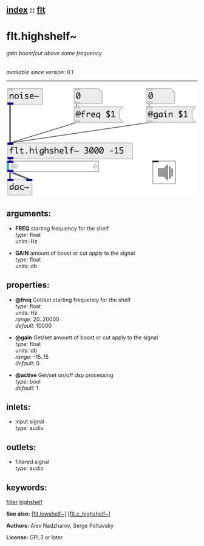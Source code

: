 [index](index.html) :: [flt](category_flt.html)
---

# flt.highshelf~

###### gain boost|cut above some frequency

*available since version:* 0.1

---




[![example](../examples/img/flt.highshelf~.jpg)](../examples/pd/flt.highshelf~.pd)



## arguments:

* **FREQ**
starting frequency for the shelf<br>
_type:_ float<br>
_units:_ Hz<br>

* **GAIN**
amount of boost or cut apply to the signal<br>
_type:_ float<br>
_units:_ db<br>





## properties:

* **@freq** 
Get/set starting frequency for the shelf<br>
_type:_ float<br>
_units:_ Hz<br>
_range:_ 20..20000<br>
_default:_ 10000<br>

* **@gain** 
Get/set amount of boost or cut apply to the signal<br>
_type:_ float<br>
_units:_ db<br>
_range:_ -15..15<br>
_default:_ 0<br>

* **@active** 
Get/set on/off dsp processing<br>
_type:_ bool<br>
_default:_ 1<br>



## inlets:

* input signal<br>
_type:_ audio



## outlets:

* filtered signal<br>
_type:_ audio



## keywords:

[filter](keywords/filter.html)
[highshelf](keywords/highshelf.html)



**See also:**
[\[flt.lowshelf~\]](flt.lowshelf~.html)
[\[flt.c_highshelf~\]](flt.c_highshelf~.html)




**Authors:** Alex Nadzharov, Serge Poltavsky




**License:** GPL3 or later





